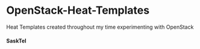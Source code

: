# OpenStack-Heat-Templates
Heat Templates created throughout my time experimenting with OpenStack

#### SaskTel
